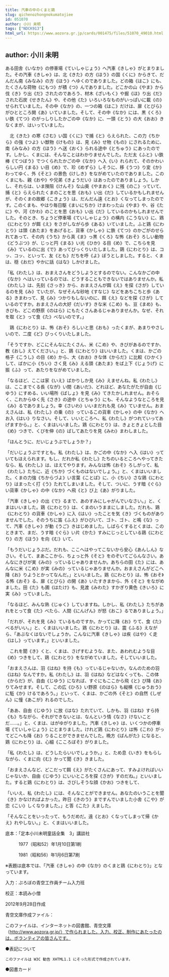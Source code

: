 ```yaml
---
title: 汽車の中のくまと鶏
slug: qichenozhongnokumatojiee
id: 051070
author: 小川 未明
tags: ["NDCK913"]
html_url: https://www.aozora.gr.jp/cards/001475/files/51070_49010.html
---
```


## author: 小川 未明

ある田舎《いなか》の停車場《ていしゃじょう》へ汽車《きしゃ》がとまりました。その汽車《きしゃ》は、北《きた》の方《ほう》の国《くに》からきて、だんだん南《みなみ》の方《ほう》へゆくのでありました。どの箱《はこ》にも、たくさんな荷物《にもつ》が積《つ》んでありました。どこかの山《やま》から伐《き》り出《だ》されたのであろう、材木《ざいもく》や掘《ほ》り出《だ》された石炭《せきたん》や、その他《た》いろいろなものがいっぱいに載《の》せられていました。その中《なか》の、一つの箱《はこ》だけは、扉《とびら》がひとところ開《あ》いていました。そして、その中《なか》には、黒《くろ》い鉄《てつ》のがっしりしたかごの中《なか》に、一頭《とう》の大《おお》きなくまが、はいっていました。

　北《きた》の寒《さむ》い国《くに》で捕《と》らえられた、この力《ちから》の強《つよ》い獣物《けもの》は、見《み》せ物《もの》にされるために、南《みなみ》の方《ほう》へ送《おく》られる途中《とちゅう》にあったのです。しかし、くまには、そんなことはわかりませんでした。ただ太《ふと》い鉄棒《てつぼう》でつくられたかごの中《なか》へ入《い》れられて、そのかわいらしい円《まる》い目《め》で、珍《めずら》しそうに、移《うつ》り変《か》わってゆく、外《そと》の景色《けしき》をながめていたのでありました。このくまにも、親《おや》や兄弟《きょうだい》はあったのでありましょう。しかし、それらは、いま険阻《けんそ》な山奥《やまおく》に残《のこ》っていて、捕《と》らえられたくまのことを思《おも》い出《だ》しているかもしれませんが、そのくまの故郷《こきょう》は、だんだん遠《とお》くなってしまったのです。このくまも、やはり毎日駆《まいにちか》けまわった山《やま》や、谷《たに》や、河《かわ》のことを思《おも》い出《だ》しているのかもしれませんでした。そのとき、ちょうど停車場《ていしゃじょう》の構内《こうない》に、鶏《にわとり》が餌《え》をさがしながら歩《ある》いていました。ふと鶏《にわとり》は頭《あたま》をあげると、貨車《かしゃ》に鉄《てつ》のかごがのせられてあって、その内《うち》から真《ま》っ黒《くろ》な怖《おそ》ろしい動物《どうぶつ》が、じっと円《まる》い光《ひか》る目《め》で、こちらを見《み》ているのに出《で》あってびっくりいたしました。鶏《にわとり》は、コッ、コッ、といって、友《とも》だちを呼《よ》ぼうとしました。すると、くまは、穏《おだ》やかに話《はな》しかけました。

「私《わたし》は、おまえさんをどうしようとするのでない。こんなかごの中《なか》へはいっているのでは、どうすることもできないではありませんか。私《わたし》は、先刻《さっき》から、おまえさんが餌《え》を探《さが》しているのを見《み》ていたが、なぜそんな砂地《すなじ》などをあちこちと歩《ある》きまわって、見《み》つかりもしないのに、餌《え》などを探《さが》しているのですか。おまえさんの大好《だいす》きな米《こめ》も、豆《まめ》も、きびも、どこの野原《のはら》にもたくさんあるじゃありませんか。なぜ、それを取《と》って食《た》べないのです。」

　鶏《にわとり》は、怖《おそ》ろしいと思《おも》ったくまが、あまりやさしいので、二度《ど》びっくりいたしました。

「そうですか、どこにそんなにたくさん、米《こめ》や、きびがあるのですか、教《おし》えてください。」と、鶏《にわとり》はいいました。くまは、かごの格子《こうし》の目《め》から、大《おお》きな体《からだ》に比較《ひかく》して、ばかに小《ちい》さく見《み》える頭《あたま》をば上下《じょうげ》に振《ふ》って、あたりをながめていました。

「なるほど、ここは家《いえ》ばかりしか見《み》えませんね。私《わたし》は、ここまでくる長《なが》い間《あいだ》、どれほど、あなたがたが自由《じゆう》にすめる、いい場所《ばしょ》を見《み》てきたかしれません。おそらく、これからゆく先《さき》の途中《とちゅう》にも、そんなようなところを見《み》るでありましょう。幸《さいわ》いいまだれも見《み》ていません。おまえさんは、私《わたし》の乗《の》っているこの貨車《かしゃ》の中《なか》へお入《はい》りなさい。そして、いいところへ、私《わたし》がつれていってあげますから。」と、くまはいいました。鶏《にわとり》は、きょときょとした目《め》つきで、くびを伸《の》ばしてあたりを見《みわ》まわしました。

「ほんとうに、だいじょうぶでしょうか？」

「だいじょうぶですとも。私《わたし》は、かごの中《なか》へ入《はい》っていてもほえられます。もし、だれか私《わたし》たちのいるところへやってきたなら、私《わたし》は、ほえてやります。みんなは怖《おそ》ろしがって、私《わたし》たちに、近《ちか》づくものはないでしょう。」と、くまはいいました。くまの力強《ちからづよ》い言葉《ことば》に、小《ちい》さな鶏《にわとり》はまったく打《う》たれてしまいました。そして、ついに、うす暗《ぐら》い貨車《かしゃ》の中《なか》へ飛《と》び上《あ》がりました。

「汽車《きしゃ》の出《で》るまで、あのすみにしゃがんでいなさい。」と、くまはいいました。鶏《にわとり》は、くまのいうままにしました。だれも、鶏《にわとり》の貨車《かしゃ》に入《はい》ったことを気《き》づくものがありませんでした。そのうちに笛《ふえ》がひびいて、ゴト、ゴト、と鳴《な》って、汽車《きしゃ》が動《うご》きはじめました。しばらくするとくまは、このときまで、まだ、うす暗《ぐら》い片《かた》すみにじっとしている鶏《にわとり》の方《ほう》を向《む》いて、

「もうだいじょうぶだ。だれも、ここへはやってこないから安心《あんしん》なさい。そして、まあここから、ちょっと外《そと》をのぞいてごらんなさい。あんなにきびが実《みの》っているじゃありませんか。あちらの田《た》には、あんなに米《こめ》が実《みの》っているじゃありませんか。おまえさんがどこへ降《お》りようとかってなんだ。」といいました。鶏《にわとり》は、怖《おそ》る怖《おそ》る、扉《とびら》の開《あ》いたすきまから、外《そと》をながめました。田《た》も圃《はたけ》も、見渡《みわた》すかぎり黄色《きいろ》に実《み》っていました。

「なるほど、みんな熟《じゅく》していますね。しかし、私《わたし》たちがあれをとって食《た》べたら、人間《にんげん》が怒《おこ》るでありましょう。」

「だれが、それを見《み》ているものですか。かってに降《お》りて、食《た》べるがいい。」と、くまはいいました。鶏《にわとり》は、震《ふる》えながら、「あぶなくはないでしょうか。こんなに汽車《きしゃ》は疾《はや》く走《はし》っています。」といいました。

　これを聞《き》くと、くまは、さげすむような、また、あわれむような目《め》つきをして、鶏《にわとり》をながめていました。そしていいました。

「おまえさんは、羽《はね》を持《も》っているじゃないか。なんのための羽《はね》なんですか。私《わたし》は、羽《はね》などはなくっても、この体《からだ》が、自由《じゆう》になれば、すぐにもここから飛《と》び降《お》りてみせます。そして、この広《ひろ》い野原《のはら》も縦横《じゅうおう》に駈《か》けるであろう。」といって、くまは、かごの外《そと》の自然《しぜん》に憧《あこが》れるのでした。

「ああ、自由《じゆう》に放《はな》たれていて、しかも、羽《はね》すら持《も》ちながら、それができないとは、なんという情《なさ》けないことだ……。」と、くまは、はがゆがりました。汽車《きしゃ》は、いくつかの停車場《ていしゃじょう》にとまりました。けれど鶏《にわとり》は怖《こわ》がってどこへも降《お》りることができませんでした。晩方《ばんがた》になると、鶏《にわとり》は、心細《こころぼそ》がりました。

「私《わたし》は、どうしたらいいでしょうか。」と、ため息《いき》をもらしながら、くまに向《む》かって聞《き》きました。

「おまえさんなど、どこだって餌《え》がたくさんにあって、すみよければいいじゃないか、自由《じゆう》にいいところを探《さが》すのだね。」といいました。すると鶏《にわとり》は、さびしそうな顔《かお》つきをして、

「いいえ、私《わたし》には、そんなことができません。あなたのいうことを聞《き》かなければよかった。昨日《きのう》まですんでいました小舎《こや》が恋《こい》しくなりました。」と答《こた》えました。

「そんなことをいったって、もうだめだ。遠《とお》くなってしまって帰《かえ》れやしない。」と、くまはいいました。













底本：「定本小川未明童話全集　3」講談社

　　　1977（昭和52）年1月10日第1刷

　　　1981（昭和56）年1月6日第7刷

※表題は底本では、「汽車《きしゃ》の中《なか》のくまと鶏《にわとり》」となっています。

入力：ぷろぼの青空工作員チーム入力班

校正：本読み小僧

2012年9月28日作成

青空文庫作成ファイル：

このファイルは、インターネットの図書館、青空文庫（http://www.aozora.gr.jp/）で作られました。入力、校正、制作にあたったのは、ボランティアの皆さんです。











●表記について


	このファイルは W3C 勧告 XHTML1.1 にそった形式で作成されています。







●図書カード